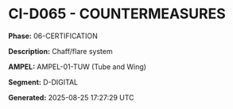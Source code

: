 # CI-D065 - COUNTERMEASURES

**Phase:** 06-CERTIFICATION

**Description:** Chaff/flare system

**AMPEL:** AMPEL-01-TUW (Tube and Wing)

**Segment:** D-DIGITAL

**Generated:** 2025-08-25 17:27:29 UTC
